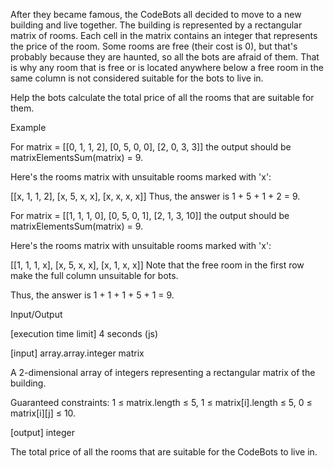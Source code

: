After they became famous, the CodeBots all decided to move to a new building and live together. The building is represented by a rectangular matrix of rooms. Each cell in the matrix contains an integer that represents the price of the room. Some rooms are free (their cost is 0), but that's probably because they are haunted, so all the bots are afraid of them. That is why any room that is free or is located anywhere below a free room in the same column is not considered suitable for the bots to live in.

Help the bots calculate the total price of all the rooms that are suitable for them.

Example

For
matrix = [[0, 1, 1, 2],
          [0, 5, 0, 0],
          [2, 0, 3, 3]]
the output should be
matrixElementsSum(matrix) = 9.

Here's the rooms matrix with unsuitable rooms marked with 'x':

[[x, 1, 1, 2],
 [x, 5, x, x],
 [x, x, x, x]]
Thus, the answer is 1 + 5 + 1 + 2 = 9.

For
matrix = [[1, 1, 1, 0],
          [0, 5, 0, 1],
          [2, 1, 3, 10]]
the output should be
matrixElementsSum(matrix) = 9.

Here's the rooms matrix with unsuitable rooms marked with 'x':

[[1, 1, 1, x],
 [x, 5, x, x],
 [x, 1, x, x]]
Note that the free room in the first row make the full column unsuitable for bots.

Thus, the answer is 1 + 1 + 1 + 5 + 1 = 9.

Input/Output

[execution time limit] 4 seconds (js)

[input] array.array.integer matrix

A 2-dimensional array of integers representing a rectangular matrix of the building.

Guaranteed constraints:
1 ≤ matrix.length ≤ 5,
1 ≤ matrix[i].length ≤ 5,
0 ≤ matrix[i][j] ≤ 10.

[output] integer

The total price of all the rooms that are suitable for the CodeBots to live in.
